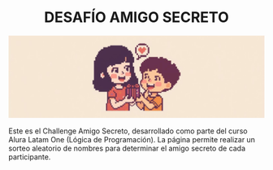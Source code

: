<h1 align="center"> DESAFÍO AMIGO SECRETO </h1>

![Portada amigo secreto](assets/Portada-amigo-secreto.jpg)

Este es el Challenge Amigo Secreto, desarrollado como parte del curso Alura Latam One (Lógica de Programación). La página permite realizar un sorteo aleatorio de nombres para determinar el amigo secreto de cada participante.
